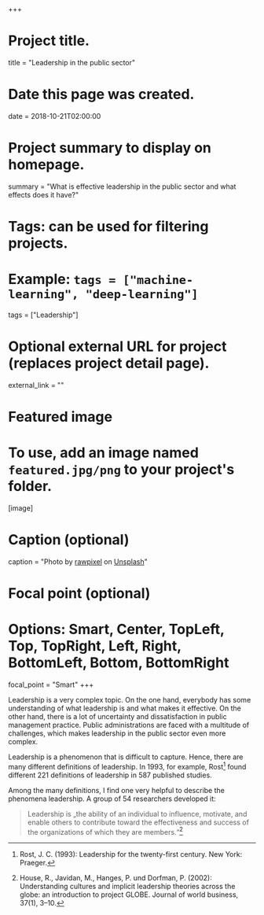 +++
# Project title.
title = "Leadership in the public sector"

# Date this page was created.
date = 2018-10-21T02:00:00

# Project summary to display on homepage.
summary = "What is effective leadership in the public sector and what effects does it have?"

# Tags: can be used for filtering projects.
# Example: `tags = ["machine-learning", "deep-learning"]`
tags = ["Leadership"]

# Optional external URL for project (replaces project detail page).
external_link = ""

# Featured image
# To use, add an image named `featured.jpg/png` to your project's folder. 
[image]
  # Caption (optional)
  caption = "Photo by [rawpixel](https://unsplash.com/@rawpixel) on [Unsplash](https://unsplash.com/photos/gNUMZjxd89w)"
  
  # Focal point (optional)
  # Options: Smart, Center, TopLeft, Top, TopRight, Left, Right, BottomLeft, Bottom, BottomRight
  focal_point = "Smart"
+++

Leadership is a very complex topic. On the one hand, everybody has some understanding of what leadership is and what makes it effective. On the other hand, there is a lot of uncertainty and dissatisfaction in public management practice. Public administrations are faced with a multitude of challenges, which makes leadership in the public sector even more complex. 

Leadership is a phenomenon that is difficult to capture. Hence, there are many different definitions of leadership. In 1993, for example, Rost[^1] found different 221 definitions of leadership in 587 published studies. 

[^1]: Rost, J. C. (1993): Leadership for the twenty-first century. New York: Praeger.

Among the many definitions, I find one very helpful to describe the phenomena leadership. A group of 54 researchers developed it: 

> Leadership is „the ability of an individual to influence, motivate, and enable others to contribute toward the effectiveness and success of the organizations of which they are members.“[^2]

[^2]: House, R., Javidan, M., Hanges, P. und Dorfman, P. (2002): Understanding cultures and implicit leadership theories across the globe: an introduction to project GLOBE. Journal of world business, 37(1), 3–10.


